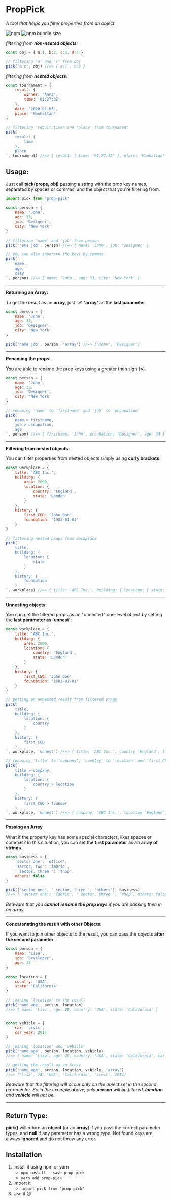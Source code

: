 # PropPick

*A tool that helps you filter properties from an object*

![npm](https://img.shields.io/npm/dm/prop-pick)
![npm bundle size](https://img.shields.io/bundlephobia/min/prop-pick)

*filtering from **non-nested objects**:*
```js
const obj = { a:1, b:2, c:3, d:4 }

// filtering 'a' and 'c' from obj
pick('a c', obj) //=> { a:1 , c:3 }
```

*filtering from **nested objects**:*
```js
const tournament = {
    result: {
        winner: 'Anna',
        time: '01:27:32'
    },
    date: '2020-01-03',
    place: 'Manhattan'
}

// filtering 'result.time' and 'place' from tournament
pick(`
    result: {
        time
    },
    place
`, tournament) //=> { result: { time: '01:27:32' }, place: 'Manhattan' }
```

## Usage:
Just call **pick(props, obj)** passing a string with the prop key names, separated by spaces or commas, and the object that you're filtering from.

```js
import pick from 'prop-pick'

const person = {
    name: 'John',
    age: 33,
    job: 'Designer',
    city: 'New York'
}

// filtering 'name' and 'job' from person
pick('name job', person) //=> { name: 'John', job: 'Designer' }

// you can also separate the keys by commas
pick(`
    name,
    age,
    city
`, person) //=> { name: 'John', age: 33, city: 'New York' }
```

------------


**Returning an Array:**

To get the result as an **array**, just set **'array'** as the **last parameter**.

```js
const person = {
    name: 'John',
    age: 33,
    job: 'Designer',
    city: 'New York'
}

pick('name job', person, 'array') //=> ['John', 'Designer']
```

------------

**Renaming the props:**

You are able to rename the prop keys using a greater than sign (**>**).

```js
const person = {
    name: 'John',
    age: 33,
    job: 'Designer',
    city: 'New York'
}

// renaming 'name' to 'firstname' and 'job' to 'occupation'
pick(`
    name > firstname,
    job > occupation,
    age
`, person) //=> { firstname: 'John', occupation: 'Designer', age: 33 }
```

------------


**Filtering from nested objects:**

You can filter properties from nested objects simply using **curly brackets**:

```js
const workplace = {
    title: 'ABC Inc.',
    building: {
        area: 2000,
        location: {
            country: 'England',
            state: 'London'
        }
    },
    history: {
        first_CEO: 'John Doe',
        foundation: '1982-01-01'
    }
}

// filtering nested props from workplace
pick(`
    title,
    building: {
        location: {
            state
        }
    },
    history: {
        foundation
    }
`, workplace) //=> { title: 'ABC Inc.', building: { location: { state: 'London' } }, history: { foundation: '1982-01-01' } }
```

------------


**Unnesting objects:**

You can get the filtered props as an "unnested" one-level object by setting the **last parameter as 'unnest'**:

```js
const workplace = {
    title: 'ABC Inc.',
    building: {
        area: 2000,
        location: {
            country: 'England',
            state: 'London'
        }
    },
    history: {
        first_CEO: 'John Doe',
        foundation: '1982-01-01'
    }
}

// getting an unnested result from filtered props
pick(`
    title,
    building: {
        location: {
            country
        }
    },
    history: {
        first_CEO
    }
`, workplace, 'unnest') //=> { title: 'ABC Inc.', country 'England', first_CEO: 'John Doe' }

// renaming 'title' to 'company', 'country' to 'location' and 'first_CEO' to 'founder'
pick(`
    title > company,
    building: {
        location: {
            country > location
        }
    },
    history: {
        first_CEO > founder
    }
`, workplace, 'unnest') //=> { company: 'ABC Inc.', location 'England', founder: 'John Doe' }
```

------------

**Passing an Array**

What if the property key has some special characters, likes spaces or commas? In this situation, you can set the **first parameter** as an **array of strings**.

```js
const business = {
    'sector one': 'office',
    'sector, two': 'fabric',
    ' sector, three ': 'shop',
    others: false
}

pick(['sector one', ' sector, three ', 'others'], business)
//=> { 'sector one': 'fabric', ' sector, three ': 'shop', others: false  }
```
*Beaware that you **cannot rename the prop keys** if you are passing then in an array*

------------

**Concatenating the result with other Objects:**

If you want to join other objects to the result, you can pass the objects **after the second parameter**.

```js
const person = {
    name: 'Lisa',
    job: 'Developer',
    age: 28
}

const location = {
    country: 'USA',
    state: 'California'
}

// joining 'location' to the result
pick('name age', person, location)
//=> { name: 'Lisa', age: 28, country: 'USA', state: 'California' }


const vehicle = {
    car: 'civic',
    car_year: 2014
}

// joining 'location' and 'vehicle'
pick('name age', person, location, vehicle)
//=> { name: 'Lisa', age: 28, country: 'USA', state: 'California', car: 'civic', car_year: 2014 }

// getting the result as an Array
pick('name age', person, location, vehicle, 'array')
//=> ['Lisa', 28, 'USA', 'California', 'civic', 2014]
```
*Beaware that the filtering will occur only on the object set in the second paramenter. So in the example above, only **person** will be filtered. **location** and **vehicle** will not be.*

------------

## Return Type:
**pick()** will return an **object** (or an **array**) if you pass the correct parameter types, and **null** if any parameter has a wrong type.
Not found keys are always **ignored** and do not throw any error.

## Installation
1. Install it using npm or yarn
    - ``npm install --save prop-pick``
    - ``yarn add prop-pick``
2. Import it
    - ``import pick from 'prop-pick'``
3. Use it 😄